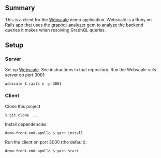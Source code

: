 ## Summary
This is a client for the [Webscale](https://github.com/GraphQL-Query-Planner/webscale) demo application. Webscale is a Ruby on Rails app that uses the [graphql-analyzer](https://github.com/GraphQL-Query-Planner/graphql-analyzer) gem to analyze the backend queries it makes when resolving GraphQL queries.

## Setup

### Server
Set up [Webscale](https://github.com/GraphQL-Query-Planner/webscale). See instructions in that repository.
Run the Webscale rails server on port 3001:
```
webscale $ rails s -p 3001
```

### Client
Clone this project
```
$ git clone ...
```
Install dependencies
```
demo-front-end-apollo $ yarn install
```
Run the client on port 3000 (the default):
```
demo-front-end-apollo $ yarn start
```
